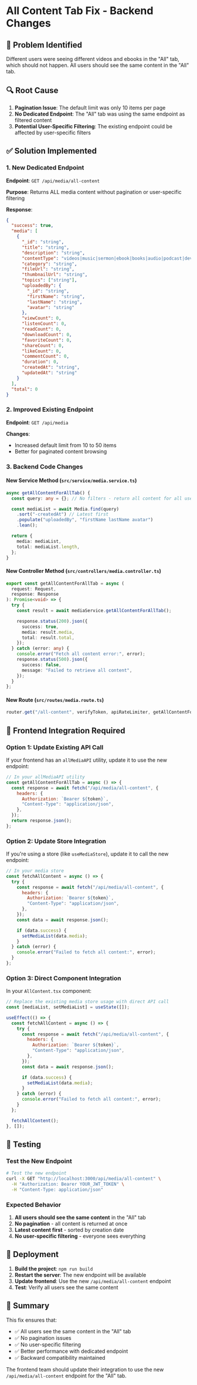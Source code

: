 # All Content Tab Fix - Backend Changes

## 🐛 **Problem Identified**

Different users were seeing different videos and ebooks in the "All" tab, which should not happen. All users should see the same content in the "All" tab.

## 🔍 **Root Cause**

1. **Pagination Issue**: The default limit was only 10 items per page
2. **No Dedicated Endpoint**: The "All" tab was using the same endpoint as filtered content
3. **Potential User-Specific Filtering**: The existing endpoint could be affected by user-specific filters

## ✅ **Solution Implemented**

### **1. New Dedicated Endpoint**

**Endpoint**: `GET /api/media/all-content`

**Purpose**: Returns ALL media content without pagination or user-specific filtering

**Response**:

```json
{
  "success": true,
  "media": [
    {
      "_id": "string",
      "title": "string",
      "description": "string",
      "contentType": "videos|music|sermon|ebook|books|audio|podcast|devotional|live|recording|merch",
      "category": "string",
      "fileUrl": "string",
      "thumbnailUrl": "string",
      "topics": ["string"],
      "uploadedBy": {
        "_id": "string",
        "firstName": "string",
        "lastName": "string",
        "avatar": "string"
      },
      "viewCount": 0,
      "listenCount": 0,
      "readCount": 0,
      "downloadCount": 0,
      "favoriteCount": 0,
      "shareCount": 0,
      "likeCount": 0,
      "commentCount": 0,
      "duration": 0,
      "createdAt": "string",
      "updatedAt": "string"
    }
  ],
  "total": 0
}
```

### **2. Improved Existing Endpoint**

**Endpoint**: `GET /api/media`

**Changes**:

- Increased default limit from 10 to 50 items
- Better for paginated content browsing

### **3. Backend Code Changes**

#### **New Service Method** (`src/service/media.service.ts`)

```typescript
async getAllContentForAllTab() {
  const query: any = {}; // No filters - return all content for all users

  const mediaList = await Media.find(query)
    .sort("-createdAt") // Latest first
    .populate("uploadedBy", "firstName lastName avatar")
    .lean();

  return {
    media: mediaList,
    total: mediaList.length,
  };
}
```

#### **New Controller Method** (`src/controllers/media.controller.ts`)

```typescript
export const getAllContentForAllTab = async (
  request: Request,
  response: Response
): Promise<void> => {
  try {
    const result = await mediaService.getAllContentForAllTab();

    response.status(200).json({
      success: true,
      media: result.media,
      total: result.total,
    });
  } catch (error: any) {
    console.error("Fetch all content error:", error);
    response.status(500).json({
      success: false,
      message: "Failed to retrieve all content",
    });
  }
};
```

#### **New Route** (`src/routes/media.route.ts`)

```typescript
router.get("/all-content", verifyToken, apiRateLimiter, getAllContentForAllTab);
```

## 🎯 **Frontend Integration Required**

### **Option 1: Update Existing API Call**

If your frontend has an `allMediaAPI` utility, update it to use the new endpoint:

```javascript
// In your allMediaAPI utility
const getAllContentForAllTab = async () => {
  const response = await fetch("/api/media/all-content", {
    headers: {
      Authorization: `Bearer ${token}`,
      "Content-Type": "application/json",
    },
  });
  return response.json();
};
```

### **Option 2: Update Store Integration**

If you're using a store (like `useMediaStore`), update it to call the new endpoint:

```javascript
// In your media store
const fetchAllContent = async () => {
  try {
    const response = await fetch("/api/media/all-content", {
      headers: {
        Authorization: `Bearer ${token}`,
        "Content-Type": "application/json",
      },
    });
    const data = await response.json();

    if (data.success) {
      setMediaList(data.media);
    }
  } catch (error) {
    console.error("Failed to fetch all content:", error);
  }
};
```

### **Option 3: Direct Component Integration**

In your `AllContent.tsx` component:

```javascript
// Replace the existing media store usage with direct API call
const [mediaList, setMediaList] = useState([]);

useEffect(() => {
  const fetchAllContent = async () => {
    try {
      const response = await fetch("/api/media/all-content", {
        headers: {
          Authorization: `Bearer ${token}`,
          "Content-Type": "application/json",
        },
      });
      const data = await response.json();

      if (data.success) {
        setMediaList(data.media);
      }
    } catch (error) {
      console.error("Failed to fetch all content:", error);
    }
  };

  fetchAllContent();
}, []);
```

## 🧪 **Testing**

### **Test the New Endpoint**

```bash
# Test the new endpoint
curl -X GET "http://localhost:3000/api/media/all-content" \
  -H "Authorization: Bearer YOUR_JWT_TOKEN" \
  -H "Content-Type: application/json"
```

### **Expected Behavior**

1. **All users should see the same content** in the "All" tab
2. **No pagination** - all content is returned at once
3. **Latest content first** - sorted by creation date
4. **No user-specific filtering** - everyone sees everything

## 🚀 **Deployment**

1. **Build the project**: `npm run build`
2. **Restart the server**: The new endpoint will be available
3. **Update frontend**: Use the new `/api/media/all-content` endpoint
4. **Test**: Verify all users see the same content

## 📝 **Summary**

This fix ensures that:

- ✅ All users see the same content in the "All" tab
- ✅ No pagination issues
- ✅ No user-specific filtering
- ✅ Better performance with dedicated endpoint
- ✅ Backward compatibility maintained

The frontend team should update their integration to use the new `/api/media/all-content` endpoint for the "All" tab.

